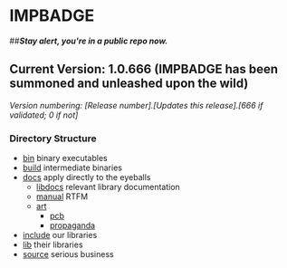 # IMPBADGE
##***Stay alert, you're in a public repo now.***

## Current Version: 1.0.666 (IMPBADGE has been summoned and unleashed upon the wild)
  
*Version numbering: [Release number].[Updates this release].[666 if validated; 0 if not]*

### Directory Structure ###

  * [bin](/bin) binary executables
  * [build](/build) intermediate binaries
  * [docs](/docs) apply directly to the eyeballs
    * [libdocs](/docs/libdocs) relevant library documentation
    * [manual](/docs/manual) RTFM
    * [art](/docs/art)
        * [pcb](/docs/art/pcb)
        * [propaganda](/docs/art/propaganda)
  * [include](/include) our libraries
  * [lib](/lib) their libraries
  * [source](/source) serious business

